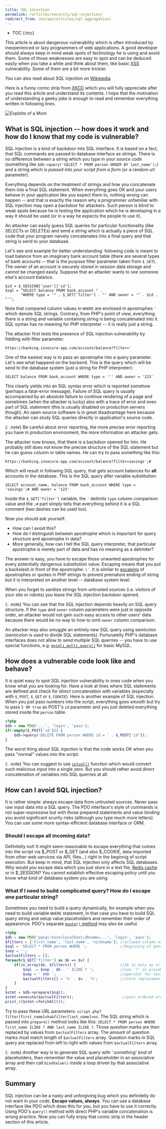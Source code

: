 ```yaml
---
title: SQL injection
permalink: /articles/security/sql-injection/
redirect_from: /en/apv/articles/sql-aggregation/
---
```


* TOC
{:toc}

This article is about dangerous vulnerability which is often introduced by inexperienced or lazy programmers of web
applications. A good developer should always keep in mind weak spots of technology he is using and avoid them.
Some of those weaknesses are easy to spot and can be deduced easily when you take a while and think about them,
like basic [XSS](/articles/security/xss/) vulnerability. Some of them are a bit more trickier.

You can also read about SQL injection on [Wikipedia](https://en.wikipedia.org/wiki/SQL_injection).

Here is a funny comic strip from [XKCD](https://xkcd.com/327/) which you will fully appreciate after you read this
article and understand its contents. I hope that the motivation of understanding a geeky joke is enough to read and
remember everything written in following lines.

![Exploits of a Mom](https://imgs.xkcd.com/comics/exploits_of_a_mom.png)

## What is SQL injection -- how does it work and how do I know that my code is vulnerable?
SQL injection is a kind of backdoor into SQL interface. It is based on a fact, that SQL commands are passed to database
interface as *strings*. There is no difference between a string which you type in your *source code* (something like
`$db->query('SELECT * FROM person ORDER BY last_name');`) and a string which is *passed into your script from a form*
(or a random url parameter).

Everything depends on the treatment of strings and how you concatenate them into a final SQL statement. When everything
goes OK and your users behave in your application like you expect them to, nothing wrong can happen -- and that is
exactly the reason why a programmer unfamiliar with SQL injection may open a backdoor for attackers. Such person is
blind to weak spots because he is testing the application which he is developing in a way it should be used (or in
a way he expects the people to use it).

An attacker can easily guess SQL queries for particular functionality (like SELECTs or DELETEs) and send a string which
is actually a piece of SQL code that your program naively concatenates into a final query and that string is send
to your database.

Let's see and example for better understanding: following code is meant to load balance from an imaginary bank account
table (there are several types of bank accounts -- that is the purpose filter parameter taken from `$_GET`). The owner
of an account is securely stored in session data storage and cannot be changed easily. Suppose that an attacker wants to
see someone else's account balance.

~~~ php?start_inline=1
$id = $_SESSION['user']['id'];
$sql = "SELECT balance FROM bank_account " .
       "WHERE type = '" . $_GET['filter'] . "' AND owner = '" . $id . "'";
~~~

Note that compared column values in `WHERE` are enclosed in apostrophes `'` which denote SQL strings. Contrary,
from PHP's point of view, everything there is a string and variable containing string is being concatenated into
it. SQL syntax has no meaning for PHP interpreter -- it is really just a string.

The attacker first tests the presence of SQL injection vulnerability by fiddling with filter parameter:

    https://banking.insecure-app.com/account/balance?filter='

One of the easiest way is to pass an apostrophe into a query parameter. Let's see what happend on the backend.
This is the query which will be send to the database system (just a string for PHP interpreter):

    SELECT balance FROM bank_account WHERE type = ''' AND owner = '123'

This clearly yields into an SQL syntax error which is reported somehow (perhaps a fatal-error message). Failure of SQL
query is usually accompanied by an absolute failure to continue rendering of a page and sometimes (when the attacker
is lucky) also with a trace of error and even part of SQL statement (this is usually disabled on production servers though).
An open-source software is in great disadvantage here because the attacker can study SQL queries directly in application's
source code.

{: .note}
Be careful about error reporting, the more precise error reporting you have in production environment, the more
information an attacker gets.

The attacker now knows, that there is a backdoor opened for him. He probably still does not know the precise
structure of the SQL statement but he can guess column or table names. He can try to pass something like this:

    https://banking.insecure-app.com/account/balance?filter=savings';#

Which will result in following SQL query, that gets account balances for **all** accounts in the database. This is
the SQL query after variable substitution:

    SELECT account_name, balance FROM bank_account WHERE type = 'savings';# AND owner = '123'

Inside the `$_GET['filter']` variable, the `'` delimits `type` column comparison value and the `;#` part simply tells
that everything behind it is a SQL comment (two dashes can be used too).

Now you should ask yourself:

- How can I avoid this?
- How do I distinguish between apostrophe which is important for query structure and apostrophe in data?
- More generally, how can I tell the SQL query interpreter, that particular apostrophe is merely part of data and
  has no meaning as a delimiter?

The answer is easy, you have to escape those unwanted apostrophes for every potentially dangerous substitution value.
Escaping means that you put a backslash in front of the apostrophe: `\'`. It is similar to [escaping](/walkthrough-slim/backend-intro/#working-with-strings)
of apostrophes or quotes in PHP strings to prevent premature ending of string but it is interpreted on another
level -- database system level.

When you forget to sanitize strings from untrusted sources (i.e. visitors of your site or robots) you leave the SQL
injection backdoor opened.

{: .note}
You can see that the SQL injection depends heavily on SQL query structure. If the `type` and `owner` column parameters
were just in opposite order, an attacker would not gain such easy access to other users' data because there would be no
way to how to omit `owner` column comparison.

An attacker may also smuggle an entirely new SQL query using semicolon (semicolon is used to divide SQL statements).
Fortunatelly PHP's database interfaces does not allow to send multiple SQL querries -- you have to use special functions,
e.g. [`mysqli_multi_query()`](http://php.net/manual/es/mysqli.multi-query.php) for basic MySQL.

## How does a vulnerable code look like and behave?
It is quiet easy to spot SQL injection vulnerability in ones code when you know what you are looking for. Have a look
at lines where SQL statements are defined and check for direct concatenation with variables (especially with `$_POST`,
`$_GET` or `$_COOKIE`). Here is another example of SQL injection. When you just pass numbers into the script,
everything goes smooth but try to pass `5 OR true` as POST's `id` parameter and you just deleted everything stored
inside the `person` table.

~~~ php
<?php
$db = new PDO('...', 'login', 'pass');
if(!empty($_POST['id'])) {
    $db->query('DELETE FROM person WHERE id = ' . $_POST['id']);
}
~~~

The worst thing about SQL injection is that the code works OK when you pass "normal" values into the script.

{: .note}
You can suggest to use [`intval()`](http://php.net/manual/en/function.intval.php) function which would convert
such malicious input into a single zero. But you should rather avoid direct concatenation of variables into
SQL querries at all.

## How can I avoid SQL injection?
It is rather simple: always escape data from untrusted sources. Never pass raw input data into a SQL query. The PDO
interface's style of commands is not super-expressive but with those prepared statements and value binding you avoid
significant scurity risks (although you type much more letters). You can use some more syntax-efficient database
interface or ORM.

### Should I escape all incoming data?
Definitelly not! It might seem reasonable to escape everything that comes into the script via $_POST or $_GET
(and also $_COOKIE, data imported from other web services via API, files...) right in the beginnig of script
execution. But keep in mind, that SQL injection only affects SQL databases. Why would you escape data which
you just store in a text file, [Redis cache](https://redis.io/) or in $_SESSION? You cannot establish effective
escaping policy until you know what kind of database system you are using.

### What if I need to build complicated query? How do I escape one particular string?
Sometimes you need to build a query dynamically, for example when you need to build variable `WHERE` statement,
in that case you have to build SQL query string and setup value placeholders and remember their order of appearence.
PDO's separate [`quote()` method](http://php.net/manual/en/pdo.quote.php) may also be useful.

~~~ php
<?php
$db = new PDO('pgsql:host=localhost;dbname=...', 'login', 'pass');
$filters = ['first_name', 'last_name', 'nickname']; //allowed column names
$sql = 'SELECT * FROM person WHERE ';               //beginning of query
$sep = '';
$actualFilters = [];
foreach($_GET['filter'] as $k => $v) {
    if(in_array($k, $filters)) {                    //$k is only an allowed value
        $sql .= $sep . $k . ' ILIKE ? ';            //use '?' as placeholder for variable
        $sep = ' AND ';                             //operator for next iteration
        $actualFilters[] = '%' . $v . '%';          //store replacement value
    }
}
$stmt = $db->prepare($sql);
$stmt->execute($actualFilters);                      //pass ordered array to repalce '?'
print_r($stmt->fetchAll());
~~~

Try to pass these URL parameters: `script.php?filter[first_name]=ka&filter[last_name]=os`. The SQL string which
is passed into `prepare()` method looks like this: `SELECT * FROM person WHERE first_name ILIKE ? AND last_name ILIKE ?`.
Those question marks are then replaced by values from `$actualFilters` array. The amount of question marks must match
length of `$actualFilters` array. Question marks in SQL query are replaced from left to right with values from
`$actualFilters` array.

{: .note}
Another way is to generate SQL query with ':something' kind of placeholders, than remember the value and placeholder
in an associative array and then call `bindValue()` inside a loop driven by that associative array.

## Summary
SQL injection can be a nasty and unforgiving bug which you definitelly do not want in your code. **Escape values,
always**. You can use a database interface like PDO which does this for you, but you have to use it correctly.
Using PDO's `query()` method with direct PHP's variable concatenation is wrong practice. Now you can fully enjoy that
comic strip in the header section of this article.